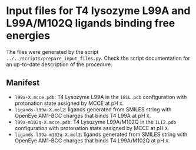 # Input files for T4 lysozyme L99A and L99A/M102Q ligands binding free energies

The files were generated by the script `../../scripts/prepare_input_files.py`. Check the script documentation for an
up-to-date description of the procedure.


## Manifest

- `l99a-X.mcce.pdb`: T4 Lysozyme L99A in the `181L.pdb` configuration with protonation state assigned by MCCE at pH `X`.
- `ligands-l99a-X.mol2`: ligands generated from SMILES string with OpenEye AM1-BCC charges that binds T4 L99A at pH `X`.
- `l99a-m102q-X.mcce.pdb`: T4 Lysozyme L99A/M102Q in the `1LI2.pdb` configuration with protonation state assigned by
MCCE at pH `X`.
- `ligands-l99a-m102q-X.mol2`: ligands generated from SMILES string with OpenEye AM1-BCC charges that binds T4 L99A/M102Q
at pH `X`.
